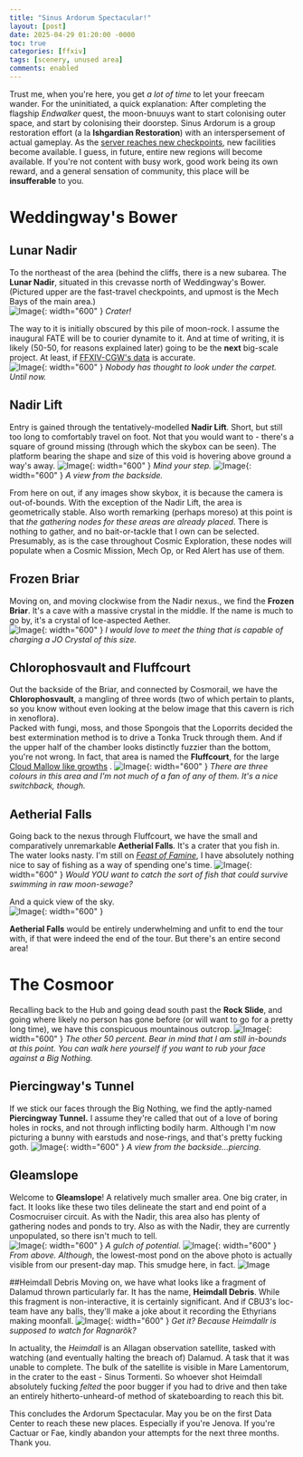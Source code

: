 ```yaml
---
title: "Sinus Ardorum Spectacular!"
layout: [post]
date: 2025-04-29 01:20:00 -0000
toc: true
categories: [ffxiv]
tags: [scenery, unused area]
comments: enabled
---
```

Trust me, when you're here, you get *a lot of time* to let your freecam wander. For the uninitiated, a quick explanation: After completing the flagship *Endwalker* quest, the moon-bnuuys want to start colonising outer space, and start by colonising their doorstep. Sinus Ardorum is a group restoration effort (a la **Ishgardian Restoration**) with an interspersement of actual gameplay. As the [server reaches new checkpoints](https://na.finalfantasyxiv.com/lodestone/cosmic_exploration/report/), new facilities become available. I guess, in future, entire new regions will become available. If you're not content with busy work, good work being its own reward, and a general sensation of community, this place will be **insufferable** to you.  

# Weddingway's Bower
## Lunar Nadir
To the northeast of the area (behind the cliffs, there is a new subarea. The **Lunar Nadir**, situated in this crevasse north of Weddingway's Bower. (Pictured upper are the fast-travel checkpoints, and upmost is the Mech Bays of the main area.)  
![Image](/CE_1.jpg){: width="600" }
_Crater!_

The way to it is initially obscured by this pile of moon-rock. I assume the inaugural FATE will be to courier dynamite to it. And at time of writing, it is likely (50-50, for reasons explained later) going to be the **next** big-scale project. At least, if [FFXIV-CGW's data](https://ffxiv.consolegameswiki.com/wiki/Sinus_Ardorum#Cosmic_Exploration_Projects) is accurate.  
![Image](/CE_2.jpg){: width="600" }
_Nobody has thought to look under the carpet. Until now._

## Nadir Lift 
Entry is gained through the tentatively-modelled **Nadir Lift**. Short, but still too long to comfortably travel on foot. Not that you would want to - there's a square of ground missing (through which the skybox can be seen). The platform bearing the shape and size of this void is hovering above ground a way's away.
![Image](/CE_3.jpg){: width="600" }
_Mind your step._
![Image](/CE_4.jpg){: width="600" }
_A view from the backside._

From here on out, if any images show skybox, it is because the camera is out-of-bounds. With the exception of the Nadir Lift, the area is geometrically stable. Also worth remarking (perhaps moreso) at this point is that *the gathering nodes for these areas are already placed*. There is nothing to gather, and no bait-or-tackle that I own can be selected. Presumably, as is the case throughout Cosmic Exploration, these nodes will populate when a Cosmic Mission, Mech Op, or Red Alert has use of them.
## Frozen Briar
Moving on, and moving clockwise from the Nadir nexus., we find the **Frozen Briar**. It's a cave with a massive crystal in the middle. If the name is much to go by, it's a crystal of Ice-aspected Aether.  
![Image](/CE_5.jpg){: width="600" }
_I would love to meet the thing that is capable of charging a JO Crystal of this size._

## Chlorophosvault and Fluffcourt
Out the backside of the Briar, and connected by Cosmorail, we have the **Chlorophosvault**, a mangling of three words (two of which pertain to plants, so you know without even looking at the below image that this cavern is rich in xenoflora).  
Packed with fungi, moss, and those Spongois that the Loporrits decided the best extermination method is to drive a Tonka Truck through them. And if the upper half of the chamber looks distinctly fuzzier than the bottom, you're not wrong. In fact, that area is named the **Fluffcourt**, for the large [Cloud Mallow like growths](https://ffxiv.consolegameswiki.com/wiki/Cloud_Mallow) .
![Image](/CE_6.jpg){: width="600" }
_There are three colours in this area and I'm not much of a fan of any of them. It's a nice switchback, though._

## Aetherial Falls
Going back to the nexus through Fluffcourt, we have the small and comparatively unremarkable **Aetherial Falls**. It's a crater that you fish in. The water looks nasty. I'm still on [*Feast of Famine*](https://ffxiv.consolegameswiki.com/wiki/Feast_of_Famine), I have absolutely nothing nice to say of fishing as a way of spending one's time.
![Image](/CE_7.jpg){: width="600" }
_Would YOU want to catch the sort of fish that could survive swimming in raw moon-sewage?_

And a quick view of the sky.  
![Image](/CE_8.jpg){: width="600" }

**Aetherial Falls** would be entirely underwhelming and unfit to end the tour with, if that were indeed the end of the tour. But there's an entire second area!

# The Cosmoor
Recalling back to the Hub and going dead south past the **Rock Slide**, and going where likely no person has gone before (or will want to go for a pretty long time), we have this conspicuous mountainous outcrop.
![Image](/CE_9.jpg){: width="600" }
_The other 50 percent. Bear in mind that I am still in-bounds at this point. You can walk here yourself if you want to rub your face against a Big Nothing._

## Piercingway's Tunnel
If we stick our faces through the Big Nothing, we find the aptly-named **Piercingway Tunnel.** I assume they're called that out of a love of boring holes in rocks, and not through inflicting bodily harm. Although I'm now picturing a bunny with earstuds and nose-rings, and that's pretty fucking goth.
![Image](/CE_10.jpg){: width="600" }
_A view from the backside...piercing._

## Gleamslope
Welcome to **Gleamslope**! A relatively much smaller area. One big crater, in fact. It looks like these two tiles delineate the start and end point of a Cosmocruiser circuit. As with the Nadir, this area also has plenty of gathering nodes and ponds to try. Also as with the Nadir, they are currently unpopulated, so there isn't much to tell.  
![Image](/CE_11.jpg){: width="600" }
_A gulch of potential._
![Image](/CE_12.jpg){: width="600" }
_From above._
*Although*, the lowest-most pond on the above photo is actually visible from our present-day map. This smudge here, in fact.
![Image](/CE_13.jpg)

##Heimdall Debris
Moving on, we have what looks like a fragment of Dalamud thrown particularly far. It has the name, **Heimdall Debris**. While this fragment is non-interactive, it is certainly significant. And if CBU3's loc-team have any balls, they'll make a joke about it recording the Ethyrians making moonfall.
![Image](/CE_14.jpg){: width="600" }
_Get it? Because Heimdallr is supposed to watch for Ragnarök?_

In actuality, the *Heimdall* is an Allagan observation satellite, tasked with watching (and eventually halting the breach of) Dalamud. A task that it was unable to complete. The bulk of the satellite is visible in Mare Lamentorum, in the crater to the east - Sinus Tormenti. So whoever shot Heimdall absolutely fucking *felted* the poor bugger if you had to drive and then take an entirely hitherto-unheard-of method of skateboarding to reach this bit.  

This concludes the Ardorum Spectacular. May you be on the first Data Center to reach these new places. Especially if you're Jenova. If you're Cactuar or Fae, kindly abandon your attempts for the next three months. Thank you.
